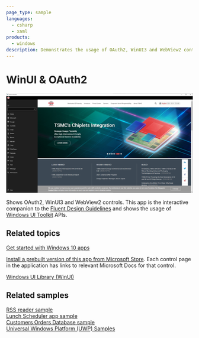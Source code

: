 ```yaml
---
page_type: sample
languages:
  - csharp
  - xaml
products:
  - windows
description: Demonstrates the usage of OAuth2, WinUI3 and WebView2 controls.
---
```


# WinUI & OAuth2

![WinUI_Desktop Screenshot](README_Images/WinUI_Desktop.png)

Shows OAuth2, WinUI3 and WebView2 controls. This app is the interactive companion to the [Fluent Design Guidelines](https://docs.microsoft.com/windows/uwp/design/basics/) and shows the usage of [Windows UI Toolkit](https://docs.microsoft.com/uwp/toolkits/winui/) APIs.

## Related topics

[Get started with Windows 10 apps](https://docs.microsoft.com/windows/uwp/get-started/)  

[Install a prebuilt version of this app from Microsoft Store](https://www.microsoft.com/store/productId/9MSVH128X2ZT). Each control page in the application has links to relevant Microsoft Docs for that control.

[Windows UI Library (WinUI)](https://docs.microsoft.com/uwp/toolkits/winui/)

## Related samples

[RSS reader sample](https://github.com/Microsoft/Windows-appsample-rssreader)  
[Lunch Scheduler app sample](https://github.com/Microsoft/Windows-appsample-lunch-scheduler)  
[Customers Orders Database sample](https://github.com/Microsoft/Windows-appsample-customers-orders-database)  
[Universal Windows Platform (UWP) Samples](https://github.com/Microsoft/Windows-universal-samples/tree/dev)
